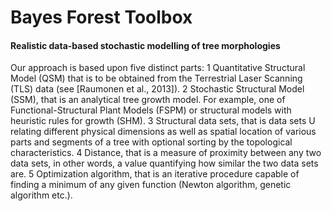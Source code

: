 # Bayes Forest Toolbox
#### Realistic data-based stochastic modelling of tree morphologies


Our approach is based upon five distinct parts:
1	Quantitative Structural Model (QSM) that is to be obtained from the Terrestrial Laser Scanning (TLS) data (see [Raumonen et al., 2013]).
2	Stochastic Structural Model (SSM), that is an analytical tree growth model. For example, one of Functional-Structural Plant Models (FSPM) or structural models with heuristic rules for growth (SHM).
3	Structural data sets, that is data sets U relating different physical dimensions as well as spatial location of various parts and segments of a tree with optional sorting by the topological characteristics.
4	Distance, that is a measure of proximity between any two data sets, in other words, a value quantifying how similar the two data sets are.
5	Optimization algorithm, that is an iterative procedure capable of finding a minimum of any given function (Newton algorithm, genetic algorithm etc.).


